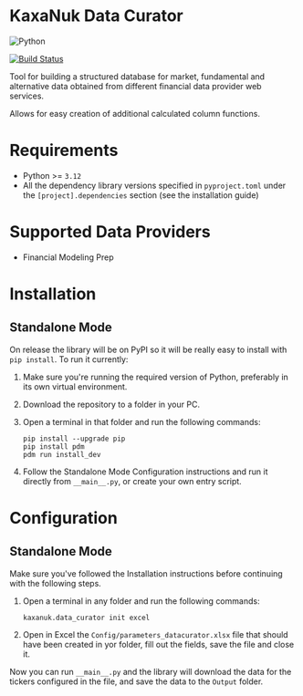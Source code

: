 # KaxaNuk Data Curator

![Python](https://img.shields.io/badge/python-3.12-blue?logo=python&logoColor=ffdd54)

[![Build Status](https://github.com/KaxaNuk/Data-Curator/actions/workflows/main.yml/badge.svg)](https://github.com/KaxaNuk/Data-Curator/actions/workflows/main.yml)

Tool for building a structured database for market, fundamental and alternative data obtained
from different financial data provider web services.

Allows for easy creation of additional calculated column functions.

# Requirements 

* Python >= `3.12`
* All the dependency library versions specified in `pyproject.toml` under the `[project].dependencies` section
  (see the installation guide)

# Supported Data Providers 

* Financial Modeling Prep

# Installation 

## Standalone Mode 

On release the library will be on PyPI so it will be really easy to install with `pip install`. To run it currently:

1. Make sure you're running the required version of Python, preferably in its own virtual environment.
2. Download the repository to a folder in your PC.
3. Open a terminal in that folder and run the following commands:
    ```
    pip install --upgrade pip
    pip install pdm
    pdm run install_dev
    ```
   
4. Follow the Standalone Mode Configuration instructions and run it directly from `__main__.py`, or create your own
entry script.

# Configuration

## Standalone Mode

Make sure you've followed the Installation instructions before continuing with the following steps.

1. Open a terminal in any folder and run the following commands:
    ```
    kaxanuk.data_curator init excel
    ```
2. Open in Excel the `Config/parameters_datacurator.xlsx` file that should have been created in yor folder, fill out the fields, save the file and close it.

Now you can run `__main__.py` and the library will download the data for the tickers configured in the file, and save
the data to the `Output` folder.
